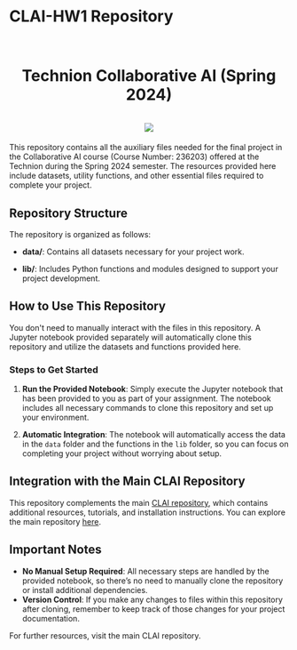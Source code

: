 # CLAI-HW1 Repository

<h1 align="center">
  <br>
Technion Collaborative AI (Spring 2024)
  <br>
  <br>
  <img src="https://github.com/CLAIR-LAB-TECHNION/CLAI/blob/main/tutorials/assets/CLAI_logo.png?raw=true">
</h1>

This repository contains all the auxiliary files needed for the final project in the Collaborative AI course (Course Number: 236203) offered at the Technion during the Spring 2024 semester. The resources provided here include datasets, utility functions, and other essential files required to complete your project.

## Repository Structure

The repository is organized as follows:

- **data/**: Contains all datasets necessary for your project work.
  
- **lib/**: Includes Python functions and modules designed to support your project development.

## How to Use This Repository

You don't need to manually interact with the files in this repository. A Jupyter notebook provided separately will automatically clone this repository and utilize the datasets and functions provided here.

### Steps to Get Started

1. **Run the Provided Notebook**: Simply execute the Jupyter notebook that has been provided to you as part of your assignment. The notebook includes all necessary commands to clone this repository and set up your environment.

2. **Automatic Integration**: The notebook will automatically access the data in the `data` folder and the functions in the `lib` folder, so you can focus on completing your project without worrying about setup.

## Integration with the Main CLAI Repository

This repository complements the main [CLAI repository](https://github.com/CLAIR-LAB-TECHNION/CLAI), which contains additional resources, tutorials, and installation instructions. You can explore the main repository [here](https://github.com/CLAIR-LAB-TECHNION/CLAI).

## Important Notes

- **No Manual Setup Required**: All necessary steps are handled by the provided notebook, so there’s no need to manually clone the repository or install additional dependencies.
- **Version Control**: If you make any changes to files within this repository after cloning, remember to keep track of those changes for your project documentation.

For further resources, visit the main CLAI repository.
